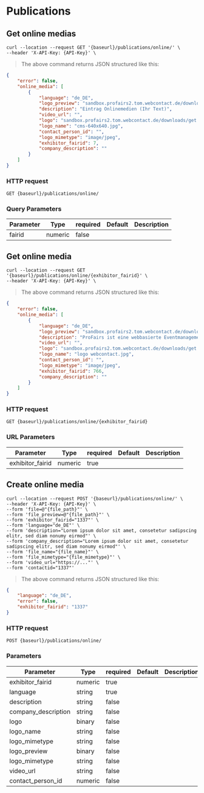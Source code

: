 # Publications

## Get online medias

```shell
curl --location --request GET '{baseurl}/publications/online/' \
--header 'X-API-Key: {API-Key}' \
```

> The above command returns JSON structured like this:

```json
{
    "error": false,
    "online_media": [
		{
            "language": "de_DE",
            "logo_preview": "sandbox.profairs2.tom.webcontact.de/downloads/get.cfm?component=com_publikation&method=getAusstellerMesseWebsite&fieldNameFile=logo_vorschau&fieldNameFileName=logo_name&fieldNameFileMimeType=logo_mimetype&aussteller_messen_id=7&type=attachment",
            "description": "Eintrag Onlinemedien (Ihr Text)",
            "video_url": "",
            "logo": "sandbox.profairs2.tom.webcontact.de/downloads/get.cfm?component=com_publikation&method=getAusstellerMesseWebsite&fieldNameFile=logo&fieldNameFileName=logo_name&fieldNameFileMimeType=logo_mimetype&aussteller_messen_id=7&type=attachment",
            "logo_name": "cms-640x640.jpg",
            "contact_person_id": "",
            "logo_mimetype": "image/jpeg",
            "exhibitor_fairid": 7,
            "company_description": ""
        }
	]
}
```

### HTTP request

`GET {baseurl}/publications/online/`

### Query Parameters

Parameter | Type | required | Default | Description
--------- | ---- | -------- | ------- | -----------
fairid | numeric | false | |

## Get online media

```shell
curl --location --request GET '{baseurl}/publications/online/{exhibitor_fairid}' \
--header 'X-API-Key: {API-Key}' \
```

> The above command returns JSON structured like this:

```json
{
    "error": false,
    "online_media": [
        {
            "language": "de_DE",
            "logo_preview": "sandbox.profairs2.tom.webcontact.de/downloads/get.cfm?component=com_publikation&method=getAusstellerMesseWebsite&fieldNameFile=logo_vorschau&fieldNameFileName=logo_name&fieldNameFileMimeType=logo_mimetype&aussteller_messen_id=766&type=attachment",
            "description": "ProFairs ist eine webbasierte Eventmanagement-Software für Messen, die die Kommunikation mit den Ausstellern vereinfacht. Das war's.",
            "video_url": "",
            "logo": "sandbox.profairs2.tom.webcontact.de/downloads/get.cfm?component=com_publikation&method=getAusstellerMesseWebsite&fieldNameFile=logo&fieldNameFileName=logo_name&fieldNameFileMimeType=logo_mimetype&aussteller_messen_id=766&type=attachment",
            "logo_name": "logo webcontact.jpg",
            "contact_person_id": "",
            "logo_mimetype": "image/jpeg",
            "exhibitor_fairid": 766,
            "company_description": ""
        }
    ]
}
```

### HTTP request

`GET {baseurl}/publications/online/{exhibitor_fairid}`

### URL Parameters

Parameter | Type | required | Default | Description
--------- | ---- | -------- | ------- | -----------
exhibitor_fairid | numeric | true | |

## Create online media

```shell
curl --location --request POST '{baseurl}/publications/online/' \
--header 'X-API-Key: {API-Key}' \
--form 'file=@"{file_path}"' \
--form 'file_preview=@"{file_path}"' \
--form 'exhibitor_fairid="1337"' \
--form 'language="de_DE"' \
--form 'description="Lorem ipsum dolor sit amet, consetetur sadipscing elitr, sed diam nonumy eirmod"' \
--form 'company_description="Lorem ipsum dolor sit amet, consetetur sadipscing elitr, sed diam nonumy eirmod"' \
--form 'file_name="{file_name}"' \
--form 'file_mimetype="{file_mimetype}"' \
--form 'video_url="https://..."' \
--form 'contactid="1337"'
```

> The above command returns JSON structured like this:

```json
{
    "language": "de_DE",
    "error": false,
    "exhibitor_fairid": "1337"
}
```

### HTTP request

`POST {baseurl}/publications/online/`

### Parameters

Parameter | Type | required | Default | Description
--------- | ---- | -------- | ------- | -----------
exhibitor_fairid | numeric | true | |
language | string | true | |
description | string | false | |
company_description | string | false | |
logo | binary | false | |
logo_name | string | false | |
logo_mimetype | string | false | |
logo_preview | binary | false | |
logo_mimetype | string | false | |
video_url | string | false | |
contact_person_id | numeric | false | |
